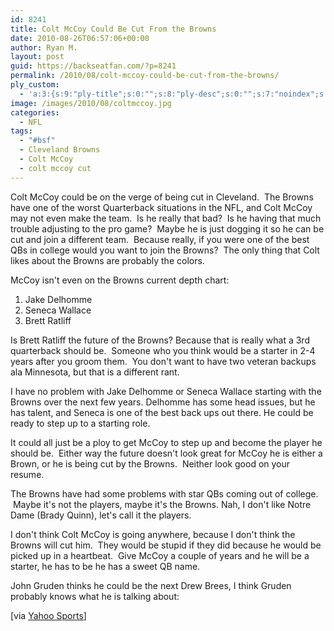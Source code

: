 ```yaml
---
id: 8241
title: Colt McCoy Could Be Cut From the Browns
date: 2010-08-26T06:57:06+00:00
author: Ryan M.
layout: post
guid: https://backseatfan.com/?p=8241
permalink: /2010/08/colt-mccoy-could-be-cut-from-the-browns/
ply_custom:
  - 'a:3:{s:9:"ply-title";s:0:"";s:8:"ply-desc";s:0:"";s:7:"noindex";s:0:"";}'
image: /images/2010/08/coltmccoy.jpg
categories:
  - NFL
tags:
  - "#bsf"
  - Cleveland Browns
  - Colt McCoy
  - colt mccoy cut
---
```


<div class="entry">
  <p>
    Colt McCoy could be on the verge of being cut in Cleveland.  The Browns have one of the worst Quarterback situations in the NFL, and Colt McCoy may not even make the team.  Is he really that bad?  Is he having that much trouble adjusting to the pro game?  Maybe he is just dogging it so he can be cut and join a different team.  Because really, if you were one of the best QBs in college would you want to join the Browns?  The only thing that Colt likes about the Browns are probably the colors.
  </p>

  <p>
    McCoy isn't even on the Browns current depth chart:
  </p>

  <ol>
    <li>
      Jake Delhomme
    </li>
    <li>
      Seneca Wallace
    </li>
    <li>
      Brett Ratliff
    </li>
  </ol>

  <p>
    Is Brett Ratliff the future of the Browns? Because that is really what a 3rd quarterback should be.  Someone who you think would be a starter in 2-4 years after you groom them.  You don't want to have two veteran backups ala Minnesota, but that is a different rant.
  </p>

  <p>
    I have no problem with Jake Delhomme or Seneca Wallace starting with the Browns over the next few years. Delhomme has some head issues, but he has talent, and Seneca is one of the best back ups out there. He could be ready to step up to a starting role.
  </p>

  <p>
    It could all just be a ploy to get McCoy to step up and become the player he should be.  Either way the future doesn't look great for McCoy he is either a Brown, or he is being cut by the Browns.  Neither look good on your resume.
  </p>

  <p>
    The Browns have had some problems with star QBs coming out of college.  Maybe it's not the players, maybe it's the Browns. Nah, I don't like Notre Dame (Brady Quinn), let's call it the players.
  </p>

  <p>
    I don't think Colt McCoy is going anywhere, because I don't think the Browns will cut him.  They would be stupid if they did because he would be picked up in a heartbeat.  Give McCoy a couple of years and he will be a starter, he has to be he has a sweet QB name.
  </p>

  <p>
    John Gruden thinks he could be the next Drew Brees, I think Gruden probably knows what he is talking about:<br />
  </p>

  <p>
    [via <a href="https://sports.yahoo.com/nfl/blog/shutdown_corner/post/Could-the-Browns-cut-Colt-McCoy-?urn=nfl-265084">Yahoo Sports</a>]
  </p>
</div>
